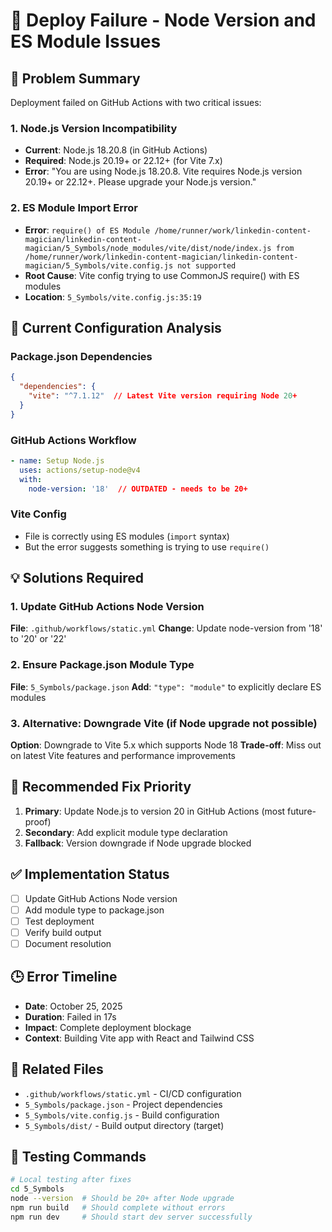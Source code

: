 # 🚨 Deploy Failure - Node Version and ES Module Issues

## 📝 Problem Summary

Deployment failed on GitHub Actions with two critical issues:

### 1. Node.js Version Incompatibility

*   **Current**: Node.js 18.20.8 (in GitHub Actions)
*   **Required**: Node.js 20.19+ or 22.12+ (for Vite 7.x)
*   **Error**: "You are using Node.js 18.20.8. Vite requires Node.js version 20.19+ or 22.12+. Please upgrade your Node.js version."

### 2. ES Module Import Error

*   **Error**: `require() of ES Module /home/runner/work/linkedin-content-magician/linkedin-content-magician/5_Symbols/node_modules/vite/dist/node/index.js from /home/runner/work/linkedin-content-magician/linkedin-content-magician/5_Symbols/vite.config.js not supported`
*   **Root Cause**: Vite config trying to use CommonJS require() with ES modules
*   **Location**: `5_Symbols/vite.config.js:35:19`

## 🧐 Current Configuration Analysis

### Package.json Dependencies

```json
{
  "dependencies": {
    "vite": "^7.1.12"  // Latest Vite version requiring Node 20+
  }
}
```

### GitHub Actions Workflow

```yaml
- name: Setup Node.js
  uses: actions/setup-node@v4
  with:
    node-version: '18'  // OUTDATED - needs to be 20+
```

### Vite Config

*   File is correctly using ES modules (`import` syntax)
*   But the error suggests something is trying to use `require()`

## 💡 Solutions Required

### 1. Update GitHub Actions Node Version

**File**: `.github/workflows/static.yml`
**Change**: Update node-version from '18' to '20' or '22'

### 2. Ensure Package.json Module Type

**File**: `5_Symbols/package.json`
**Add**: `"type": "module"` to explicitly declare ES modules

### 3. Alternative: Downgrade Vite (if Node upgrade not possible)

**Option**: Downgrade to Vite 5.x which supports Node 18
**Trade-off**: Miss out on latest Vite features and performance improvements

## 🚀 Recommended Fix Priority

1.  **Primary**: Update Node.js to version 20 in GitHub Actions (most future-proof)
2.  **Secondary**: Add explicit module type declaration
3.  **Fallback**: Version downgrade if Node upgrade blocked

## ✅ Implementation Status

*   [ ] Update GitHub Actions Node version
*   [ ] Add module type to package.json
*   [ ] Test deployment
*   [ ] Verify build output
*   [ ] Document resolution

## 🕒 Error Timeline

*   **Date**: October 25, 2025
*   **Duration**: Failed in 17s
*   **Impact**: Complete deployment blockage
*   **Context**: Building Vite app with React and Tailwind CSS

## 📂 Related Files

*   `.github/workflows/static.yml` - CI/CD configuration
*   `5_Symbols/package.json` - Project dependencies
*   `5_Symbols/vite.config.js` - Build configuration
*   `5_Symbols/dist/` - Build output directory (target)

## 🧪 Testing Commands

```bash
# Local testing after fixes
cd 5_Symbols
node --version  # Should be 20+ after Node upgrade
npm run build   # Should complete without errors
npm run dev     # Should start dev server successfully
```
